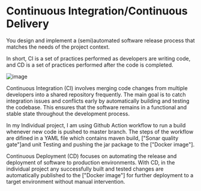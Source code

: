 # Continuous Integration/Continuous Delivery

You design and implement a (semi)automated software release process that matches the needs of the project context.


In short, CI is a set of practices performed as developers are writing code, and CD is a set of practices performed after the code is completed.

![image](https://github.com/SoleilUmwiza92/PortfolioS3/assets/124836754/a231161d-a33b-4d05-8479-c2375641a56a)



Continuous Integration (CI) involves merging code changes from multiple developers into a shared repository frequently. 
The main goal is to catch integration issues and conflicts early by automatically building and testing the codebase. 
This ensures that the software remains in a functional and stable state throughout the development process.

In my Individual project, I am using Github Action workflow to run a build whenever new code is pushed to master branch. 
The steps of the workflow are difined in a YAML file which contains maven build, ["Sonar quality gate"]and unit Testing and pushing the jar package to the ["Docker image"].

Continuous Deployment (CD) focuses on automating the release and deployment of software to production environments.
With CD, in the individual project any successfully built and tested changes are automatically published to the ["Docker image"] for further deployment to a target environment without manual intervention. 
   

